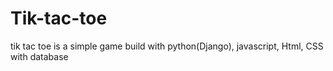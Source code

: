 # Tik-tac-toe
tik tac toe is a simple game build with python(Django), javascript, Html, CSS
<br>with database 